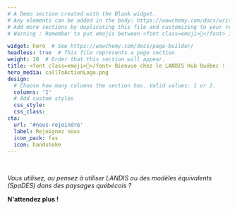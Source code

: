 ```yaml
---
# A Demo section created with the Blank widget.
# Any elements can be added in the body: https://wowchemy.com/docs/writing-markdown-latex/
# Add more sections by duplicating this file and customizing to your requirements.
# Warning : Remember to put emojis between <font class=emoji>👋</font> in order to make emojis compatible with old browsers.

widget: hero  # See https://wowchemy.com/docs/page-builder/
headless: true  # This file represents a page section.
weight: 10  # Order that this section will appear.
title: <font class=emoji>👋</font> Bienvue chez le LANDIS Hub Québec !
hero_media: callToActionLogo.png
design:
  # Choose how many columns the section has. Valid values: 1 or 2.
  columns: '1'
  # Add custom styles
  css_style:
  css_class:
cta:
  url: '#nous-rejoindre'
  label: Rejoignez nous
  icon_pack: fas
  icon: handshake
---
```


<br>

*Vous utilisez, ou pensez à utiliser LANDIS ou des modèles équivalents (SpaDES) dans des paysages québécois ?*

**N'attendez plus !**